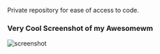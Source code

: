 
Private repository for ease of access to code.

### Very Cool Screenshot of my Awesomewm
![screenshot](./user/config/awesome/2d_theme/screenshot.png "Woaa, Amazing!")
